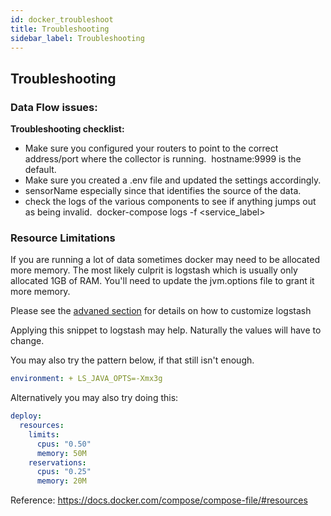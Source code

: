 ```yaml
---
id: docker_troubleshoot
title: Troubleshooting
sidebar_label: Troubleshooting
---
```


## Troubleshooting

### Data Flow issues:

**Troubleshooting checklist:**

- Make sure you configured your routers to point to the correct address/port where the collector is running.  hostname:9999 is the default.
- Make sure you created a .env file and updated the settings accordingly.
- sensorName especially since that identifies the source of the data.
- check the logs of the various components to see if anything jumps out as being invalid.  docker-compose logs -f <service_label>

### Resource Limitations

If you are running a lot of data sometimes docker may need to be allocated more memory. The most
likely culprit is logstash which is usually only allocated 1GB of RAM. You'll need to update the jvm.options file to grant it more memory.

Please see the [advaned section](/docs/deploy/docker_advanced#customize-logstash-settings) for details on how to customize logstash

Applying this snippet to logstash may help. Naturally the values will have to change.

You may also try the pattern below, if that still isn't enough.

```yaml
environment: + LS_JAVA_OPTS=-Xmx3g
```

Alternatively you may also try doing this:

```yaml
deploy:
  resources:
    limits:
      cpus: "0.50"
      memory: 50M
    reservations:
      cpus: "0.25"
      memory: 20M
```

Reference: https://docs.docker.com/compose/compose-file/#resources
